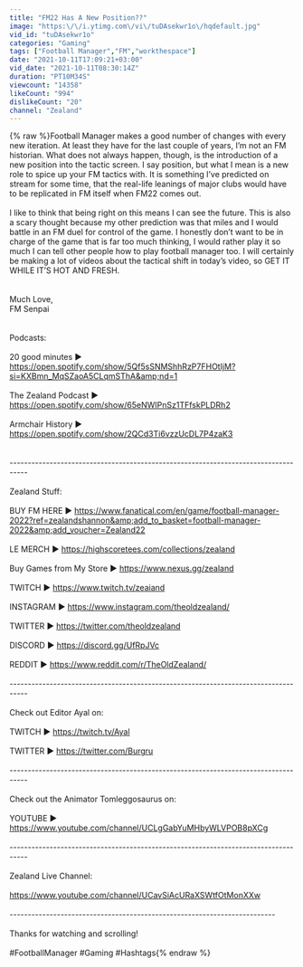 ```yaml
---
title: "FM22 Has A New Position??"
image: "https:\/\/i.ytimg.com\/vi\/tuDAsekwr1o\/hqdefault.jpg"
vid_id: "tuDAsekwr1o"
categories: "Gaming"
tags: ["Football Manager","FM","workthespace"]
date: "2021-10-11T17:09:21+03:00"
vid_date: "2021-10-11T08:30:14Z"
duration: "PT10M34S"
viewcount: "14358"
likeCount: "994"
dislikeCount: "20"
channel: "Zealand"
---
```

{% raw %}Football Manager makes a good number of changes with every new iteration. At least they have for the last couple of years, I’m not an FM historian. What does not always happen, though, is the introduction of a new position into the tactic screen. I say position, but what I mean is a new role to spice up your FM tactics with. It is something I’ve predicted on stream for some time, that the real-life leanings of major clubs would have to be replicated in FM itself when FM22 comes out.<br /><br />I like to think that being right on this means I can see the future. This is also a scary thought because my other prediction was that miles and I would battle in an FM duel for control of the game. I honestly don’t want to be in charge of the game that is far too much thinking, I would rather play it so much I can tell other people how to play football manager too. I will certainly be making a lot of videos about the tactical shift in today’s video, so GET IT WHILE IT’S HOT AND FRESH.<br /><br /><br />Much Love,<br />FM Senpai<br /><br /><br />Podcasts:<br /><br />20 good minutes ► <a rel="nofollow" target="blank" href="https://open.spotify.com/show/5Qf5sSNMShhRzP7FHOtIjM?si=KXBmn_MqSZaoA5CLqmSThA&amp;nd=1">https://open.spotify.com/show/5Qf5sSNMShhRzP7FHOtIjM?si=KXBmn_MqSZaoA5CLqmSThA&amp;nd=1</a><br /><br />The Zealand Podcast ► <a rel="nofollow" target="blank" href="https://open.spotify.com/show/65eNWIPnSz1TFfskPLDRh2">https://open.spotify.com/show/65eNWIPnSz1TFfskPLDRh2</a><br /><br />Armchair History ► <a rel="nofollow" target="blank" href="https://open.spotify.com/show/2QCd3Ti6vzzUcDL7P4zaK3">https://open.spotify.com/show/2QCd3Ti6vzzUcDL7P4zaK3</a><br /><br /><br />-----------------------------------------------------------------------------------<br /><br />Zealand Stuff:<br /><br />BUY FM HERE ► <a rel="nofollow" target="blank" href="https://www.fanatical.com/en/game/football-manager-2022?ref=zealandshannon&amp;add_to_basket=football-manager-2022&amp;add_voucher=Zealand22">https://www.fanatical.com/en/game/football-manager-2022?ref=zealandshannon&amp;add_to_basket=football-manager-2022&amp;add_voucher=Zealand22</a><br /><br />LE MERCH ► <a rel="nofollow" target="blank" href="https://highscoretees.com/collections/zealand">https://highscoretees.com/collections/zealand</a><br /><br />Buy Games from My Store ► <a rel="nofollow" target="blank" href="https://www.nexus.gg/zealand">https://www.nexus.gg/zealand</a><br /><br />TWITCH ► <a rel="nofollow" target="blank" href="https://www.twitch.tv/zeaiand">https://www.twitch.tv/zeaiand</a><br /><br />INSTAGRAM ► <a rel="nofollow" target="blank" href="https://www.instagram.com/theoldzealand/">https://www.instagram.com/theoldzealand/</a><br /><br />TWITTER ► <a rel="nofollow" target="blank" href="https://twitter.com/theoldzealand">https://twitter.com/theoldzealand</a><br /><br />DISCORD ► <a rel="nofollow" target="blank" href="https://discord.gg/UfRpJVc">https://discord.gg/UfRpJVc</a><br /><br />REDDIT ► <a rel="nofollow" target="blank" href="https://www.reddit.com/r/TheOldZealand/">https://www.reddit.com/r/TheOldZealand/</a><br /><br />-----------------------------------------------------------------------------------<br /><br />Check out Editor Ayal on:<br /><br />TWITCH ► <a rel="nofollow" target="blank" href="https://twitch.tv/Ayal">https://twitch.tv/Ayal</a><br /><br />TWITTER ► <a rel="nofollow" target="blank" href="https://twitter.com/Burgru">https://twitter.com/Burgru</a><br /><br />-----------------------------------------------------------------------------------<br /><br />Check out the Animator Tomleggosaurus on:<br /><br />YOUTUBE ► <a rel="nofollow" target="blank" href="https://www.youtube.com/channel/UCLgGabYuMHbyWLVPOB8pXCg">https://www.youtube.com/channel/UCLgGabYuMHbyWLVPOB8pXCg</a><br /><br />-----------------------------------------------------------------------------------<br /><br />Zealand Live Channel:<br /><br /><a rel="nofollow" target="blank" href="https://www.youtube.com/channel/UCavSiAcURaXSWtfOtMonXXw">https://www.youtube.com/channel/UCavSiAcURaXSWtfOtMonXXw</a><br /><br />-------------------------------------------------------------------------<br /><br />Thanks for watching and scrolling!<br /><br />#FootballManager #Gaming #Hashtags{% endraw %}
